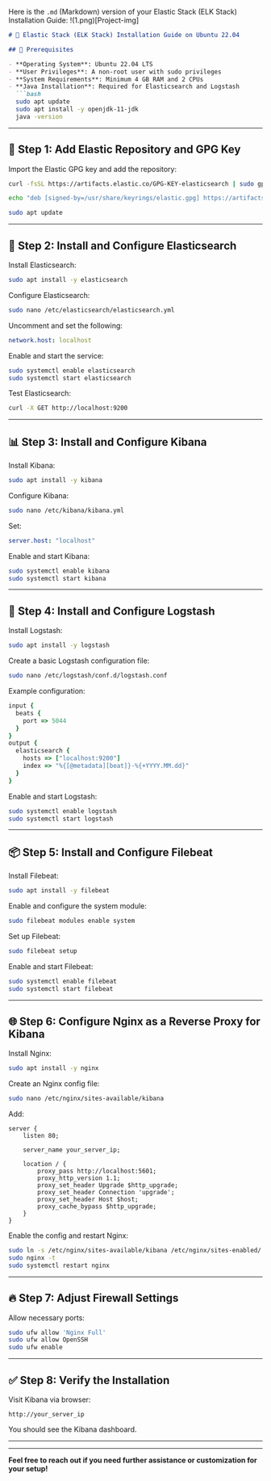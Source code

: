 Here is the `.md` (Markdown) version of your Elastic Stack (ELK Stack) Installation Guide:
!(1.png)[Project-img]

````markdown
# 📘 Elastic Stack (ELK Stack) Installation Guide on Ubuntu 22.04

## 🧰 Prerequisites

- **Operating System**: Ubuntu 22.04 LTS  
- **User Privileges**: A non-root user with sudo privileges  
- **System Requirements**: Minimum 4 GB RAM and 2 CPUs  
- **Java Installation**: Required for Elasticsearch and Logstash  
  ```bash
  sudo apt update
  sudo apt install -y openjdk-11-jdk
  java -version
````

---

## 🔐 Step 1: Add Elastic Repository and GPG Key

Import the Elastic GPG key and add the repository:

```bash
curl -fsSL https://artifacts.elastic.co/GPG-KEY-elasticsearch | sudo gpg --dearmor -o /usr/share/keyrings/elastic.gpg

echo "deb [signed-by=/usr/share/keyrings/elastic.gpg] https://artifacts.elastic.co/packages/8.x/apt stable main" | sudo tee /etc/apt/sources.list.d/elastic-8.x.list

sudo apt update
```

---

## 🔎 Step 2: Install and Configure Elasticsearch

Install Elasticsearch:

```bash
sudo apt install -y elasticsearch
```

Configure Elasticsearch:

```bash
sudo nano /etc/elasticsearch/elasticsearch.yml
```

Uncomment and set the following:

```yaml
network.host: localhost
```

Enable and start the service:

```bash
sudo systemctl enable elasticsearch
sudo systemctl start elasticsearch
```

Test Elasticsearch:

```bash
curl -X GET http://localhost:9200
```

---

## 📊 Step 3: Install and Configure Kibana

Install Kibana:

```bash
sudo apt install -y kibana
```

Configure Kibana:

```bash
sudo nano /etc/kibana/kibana.yml
```

Set:

```yaml
server.host: "localhost"
```

Enable and start Kibana:

```bash
sudo systemctl enable kibana
sudo systemctl start kibana
```

---

## 🔄 Step 4: Install and Configure Logstash

Install Logstash:

```bash
sudo apt install -y logstash
```

Create a basic Logstash configuration file:

```bash
sudo nano /etc/logstash/conf.d/logstash.conf
```

Example configuration:

```ruby
input {
  beats {
    port => 5044
  }
}
output {
  elasticsearch {
    hosts => ["localhost:9200"]
    index => "%{[@metadata][beat]}-%{+YYYY.MM.dd}"
  }
}
```

Enable and start Logstash:

```bash
sudo systemctl enable logstash
sudo systemctl start logstash
```

---

## 📦 Step 5: Install and Configure Filebeat

Install Filebeat:

```bash
sudo apt install -y filebeat
```

Enable and configure the system module:

```bash
sudo filebeat modules enable system
```

Set up Filebeat:

```bash
sudo filebeat setup
```

Enable and start Filebeat:

```bash
sudo systemctl enable filebeat
sudo systemctl start filebeat
```

---

## 🌐 Step 6: Configure Nginx as a Reverse Proxy for Kibana

Install Nginx:

```bash
sudo apt install -y nginx
```

Create an Nginx config file:

```bash
sudo nano /etc/nginx/sites-available/kibana
```

Add:

```nginx
server {
    listen 80;

    server_name your_server_ip;

    location / {
        proxy_pass http://localhost:5601;
        proxy_http_version 1.1;
        proxy_set_header Upgrade $http_upgrade;
        proxy_set_header Connection 'upgrade';
        proxy_set_header Host $host;
        proxy_cache_bypass $http_upgrade;
    }
}
```

Enable the config and restart Nginx:

```bash
sudo ln -s /etc/nginx/sites-available/kibana /etc/nginx/sites-enabled/
sudo nginx -t
sudo systemctl restart nginx
```

---

## 🔥 Step 7: Adjust Firewall Settings

Allow necessary ports:

```bash
sudo ufw allow 'Nginx Full'
sudo ufw allow OpenSSH
sudo ufw enable
```

---

## ✅ Step 8: Verify the Installation

Visit Kibana via browser:

```
http://your_server_ip
```

You should see the Kibana dashboard.

---

---

**Feel free to reach out if you need further assistance or customization for your setup!**


